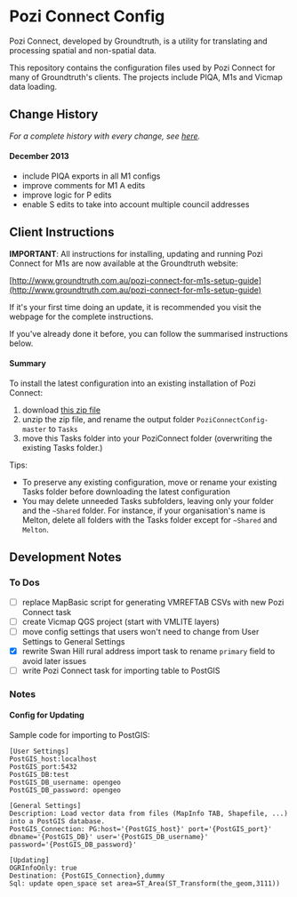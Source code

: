 # Pozi Connect Config

Pozi Connect, developed by Groundtruth, is a utility for translating and processing spatial and non-spatial data.

This repository contains the configuration files used by Pozi Connect for many of Groundtruth's clients. The projects include PIQA, M1s and Vicmap data loading.

## Change History

*For a complete history with every change, see [here](https://github.com/groundtruth/PoziConnectConfig/commits/master/~Shared).*

#### December 2013
* include PIQA exports in all M1 configs
* improve comments for M1 A edits
* improve logic for P edits
* enable S edits to take into account multiple council addresses

## Client Instructions

**IMPORTANT**: All instructions for installing, updating and running Pozi Connect for M1s are now available at the Groundtruth website:

[http://www.groundtruth.com.au/pozi-connect-for-m1s-setup-guide](http://www.groundtruth.com.au/pozi-connect-for-m1s-setup-guide)

If it's your first time doing an update, it is recommended you visit the webpage for the complete instructions.

If you've already done it before, you can follow the summarised instructions below.

#### Summary

To install the latest configuration into an existing installation of Pozi Connect:

1. download [this zip file](https://github.com/groundtruth/PoziConnectConfig/archive/master.zip)
2. unzip the zip file, and rename the output folder `PoziConnectConfig-master` to `Tasks`
3. move this Tasks folder into your PoziConnect folder (overwriting the existing Tasks folder.)

Tips:

* To preserve any existing configuration, move or rename your existing Tasks folder before downloading the latest configuration
* You may delete unneeded Tasks subfolders, leaving only your folder and the `~Shared` folder. For instance, if your organisation's name is Melton, delete all folders with the Tasks folder except for `~Shared` and `Melton`.

## Development Notes

### To Dos

- [ ] replace MapBasic script for generating VMREFTAB CSVs with new Pozi Connect task
- [ ] create Vicmap QGS project (start with VMLITE layers)
- [ ] move config settings that users won't need to change from User Settings to General Settings
- [x] rewrite Swan Hill rural address import task to rename `primary` field to avoid later issues
- [ ] write Pozi Connect task for importing table to PostGIS

### Notes

#### Config for Updating

Sample code for importing to PostGIS:

```
[User Settings]
PostGIS_host:localhost
PostGIS_port:5432
PostGIS_DB:test
PostGIS_DB_username: opengeo
PostGIS_DB_password: opengeo

[General Settings]
Description: Load vector data from files (MapInfo TAB, Shapefile, ...) into a PostGIS database.
PostGIS_Connection: PG:host='{PostGIS_host}' port='{PostGIS_port}' dbname='{PostGIS_DB}' user='{PostGIS_DB_username}' password='{PostGIS_DB_password}'

[Updating]
OGRInfoOnly: true
Destination: {PostGIS_Connection},dummy
Sql: update open_space set area=ST_Area(ST_Transform(the_geom,3111))
```